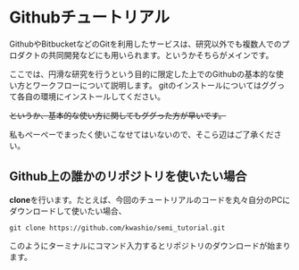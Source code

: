 # Githubチュートリアル
GithubやBitbucketなどのGitを利用したサービスは、研究以外でも複数人でのプロダクトの共同開発などにも用いられます。というかそちらがメインです。

ここでは、円滑な研究を行うという目的に限定した上でのGithubの基本的な使い方とワークフローについて説明します。  gitのインストールについてはググって各自の環境にインストールしてください。

~~というか、基本的な使い方に関してもググった方が早いです。~~

私もぺーぺーでまったく使いこなせてはいないので、そこら辺はご了承ください。

## Github上の誰かのリポジトリを使いたい場合
**clone**を行います。たとえば、今回のチュートリアルのコードを丸々自分のPCにダウンロードして使いたい場合、

    git clone https://github.com/kwashio/semi_tutorial.git

このようにターミナルにコマンド入力するとリポジトリのダウンロードが始まります。